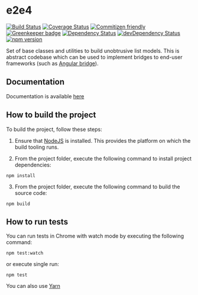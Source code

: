 # e2e4

[![Build Status](https://travis-ci.org/eastbanctechru/e2e4.svg?branch=master)](https://travis-ci.org/eastbanctechru/e2e4)
[![Coverage Status](https://coveralls.io/repos/github/eastbanctechru/e2e4/badge.svg?branch=master)](https://coveralls.io/github/eastbanctechru/e2e4?branch=master)
[![Commitizen friendly](https://img.shields.io/badge/commitizen-friendly-brightgreen.svg)](http://commitizen.github.io/cz-cli/)
[![Greenkeeper badge](https://badges.greenkeeper.io/eastbanctechru/e2e4.svg)](https://greenkeeper.io/)
[![Dependency Status](https://david-dm.org/eastbanctechru/e2e4.svg)](https://david-dm.org/eastbanctechru/e2e4)
[![devDependency Status](https://david-dm.org/eastbanctechru/e2e4/dev-status.svg)](https://david-dm.org/eastbanctechru/e2e4?type=dev)
[![npm version](https://badge.fury.io/js/e2e4.svg)](https://badge.fury.io/js/e2e4)

Set of base classes and utilities to build unobtrusive list models. 
This is abstract codebase which can be used to implement bridges to end-user frameworks (such as [Angular bridge](https://github.com/eastbanctechru/right-angled)).

## Documentation
Documentation is available [here](http://eastbanctechru.github.io/e2e4)

## How to build the project

To build the project, follow these steps:

1. Ensure that [NodeJS](http://nodejs.org/) is installed. This provides the platform on which the build tooling runs.

2. From the project folder, execute the following command to install project dependencies:

  ```shell
  npm install
  ```
3. From the project folder, execute the following command to build the source code:

  ```shell
  npm build
  ```
## How to run tests

You can run tests in Chrome with watch mode by executing the following command: 

  ```shell
  npm test:watch
  ```
  or execute single run:
  
  ```shell
  npm test
  ```

You can also use [Yarn](https://yarnpkg.com/)
